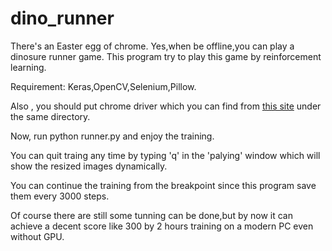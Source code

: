# dino_runner

There's an Easter egg of chrome. Yes,when be offline,you can play a dinosure runner game.
This program try to play this game by reinforcement learning.

Requirement: Keras,OpenCV,Selenium,Pillow. 

Also , you should put chrome driver which you can find from [this site](http://chromedriver.chromium.org) under the same directory.

Now, run python runner.py and enjoy the training.

You can quit traing any time by typing 'q' in the 'palying' window which will show the 
resized images dynamically.

You can continue the training from the breakpoint since this program save them every
3000 steps.

Of course there are still some tunning can be done,but by now it can achieve a 
decent score like 300 by 2 hours training on a modern PC even without GPU.